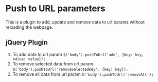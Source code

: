 # Push to URL parameters
This is a plugin to add, update and remove data to url params without reloading the webpage.

## jQuery Plugin
1. To add data to url param
  `$('body').pushToUrl('add', {key: key, value: value});`
2. To remove selected data from url param
  `$('body').pushToUrl('removeSelectedKey', {key: key});`
2. To remove all data from url param
  `$('body').pushToUrl('removeAll');`
